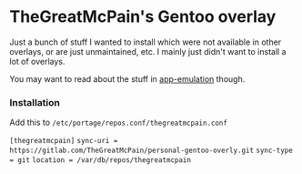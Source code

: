 # TheGreatMcPain's Gentoo overlay

Just a bunch of stuff I wanted to install which were not available in other overlays, or are just unmaintained, etc.  I mainly just didn't want to install a lot of overlays.

You may want to read about the stuff in [app-emulation](app-emulation/README.md) though.

### Installation

Add this to `/etc/portage/repos.conf/thegreatmcpain.conf`

`[thegreatmcpain]`
`sync-uri = https://gitlab.com/TheGreatMcPain/personal-gentoo-overly.git`
`sync-type = git`
`location = /var/db/repos/thegreatmcpain`
